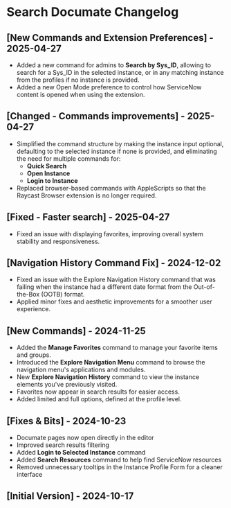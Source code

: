 # Search Documate Changelog

## [New Commands and Extension Preferences] - 2025-04-27

- Added a new command for admins to **Search by Sys_ID**, allowing to search for a Sys_ID in the selected instance, or in any matching instance from the profiles if no instance is provided.
- Added a new Open Mode preference to control how ServiceNow content is opened when using the extension.

## [Changed - Commands improvements] - 2025-04-27

- Simplified the command structure by making the instance input optional, defaulting to the selected instance if none is provided, and eliminating the need for multiple commands for:
  - **Quick Search**
  - **Open Instance**
  - **Login to Instance**
- Replaced browser-based commands with AppleScripts so that the Raycast Browser extension is no longer required.

## [Fixed - Faster search] - 2025-04-27

- Fixed an issue with displaying favorites, improving overall system stability and responsiveness.

## [Navigation History Command Fix] - 2024-12-02

- Fixed an issue with the Explore Navigation History command that was failing when the instance had a different date format from the Out-of-the-Box (OOTB) format.
- Applied minor fixes and aesthetic improvements for a smoother user experience.

## [New Commands] - 2024-11-25

- Added the **Manage Favorites** command to manage your favorite items and groups.
- Introduced the **Explore Navigation Menu** command to browse the navigation menu's applications and modules.
- New **Explore Navigation History** command to view the instance elements you've previously visited.
- Favorites now appear in search results for easier access.
- Added limited and full options, defined at the profile level.

## [Fixes & Bits] - 2024-10-23

- Documate pages now open directly in the editor
- Improved search results filtering
- Added **Login to Selected Instance** command
- Added **Search Resources** command to help find ServiceNow resources
- Removed unnecessary tooltips in the Instance Profile Form for a cleaner interface

## [Initial Version] - 2024-10-17
